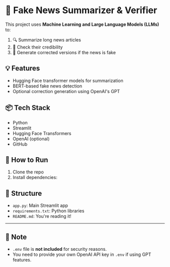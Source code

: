 # 🧠 Fake News Summarizer & Verifier

This project uses **Machine Learning and Large Language Models (LLMs)** to:
1. 🔍 Summarize long news articles
2. 🎯 Check their credibility
3. 🔁 Generate corrected versions if the news is fake

## 💡 Features
- Hugging Face transformer models for summarization
- BERT-based fake news detection
- Optional correction generation using OpenAI's GPT

## 📦 Tech Stack
- Python
- Streamlit
- Hugging Face Transformers
- OpenAI (optional)
- GitHub

## 🚀 How to Run
1. Clone the repo
2. Install dependencies:

## 📁 Structure
- `app.py`: Main Streamlit app
- `requirements.txt`: Python libraries
- `README.md`: You're reading it!

---

## 📌 Note
- `.env` file is **not included** for security reasons.
- You need to provide your own OpenAI API key in `.env` if using GPT features.

